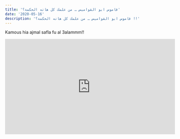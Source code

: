 ```yaml
---
title: 'قاموس ابو القواميس ـ من علمك كل هاته الحكمة؟'
date: '2020-05-16'
description: 'قاموس ابو القواميس ـ من علمك كل هاته الحكمة؟ !!'
---
```


Kamous hia ajmal safla fu al 3alammm!!

<iframe width="560" height="315" src="https://www.youtube.com/embed/0tZUYttO10k" frameborder="0" allow="accelerometer; encrypted-media; gyroscope; picture-in-picture" allowfullscreen></iframe>
